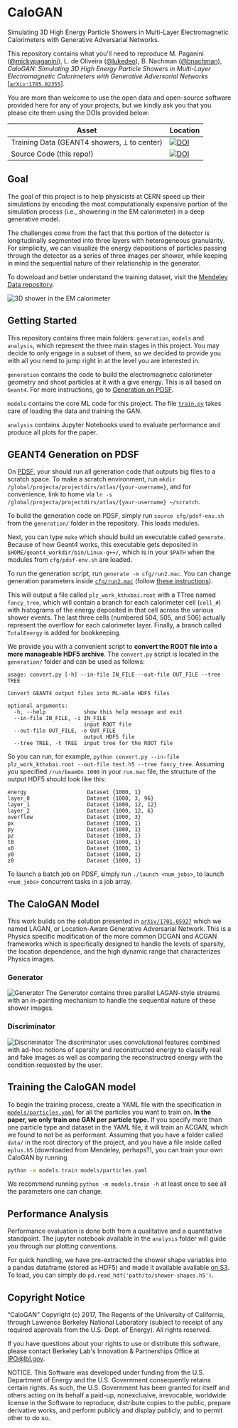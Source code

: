 # CaloGAN
Simulating 3D High Energy Particle Showers in Multi-Layer Electromagnetic Calorimeters with Generative Adversarial Networks.

This repository contains what you'll need to reproduce M. Paganini ([@mickypaganini](https://github.com/mickypaganini)), L. de Oliveira ([@lukedeo](https://github.com/lukedeo)), B. Nachman ([@bnachman](https://github.com/bnachman)), _CaloGAN: Simulating 3D High Energy Particle Showers in Multi-Layer Electromagnetic Calorimeters with Generative Adversarial Networks_ [[`arXiv:1705.02355`](https://arxiv.org/abs/1705.02355)].

You are more than welcome to use the open data and open-source software provided here for any of your projects, but we kindly ask you that you please cite them using the DOIs provided below:

| Asset  | Location |
| ------------- | ------------- |
| Training Data (GEANT4 showers, ⟂ to center) | [![DOI](https://zenodo.org/badge/DOI/10.17632/pvn3xc3wy5.1.svg)](https://doi.org/10.17632/pvn3xc3wy5.1)|
| Source Code (this repo!) | [![DOI](https://zenodo.org/badge/82329392.svg)](https://zenodo.org/badge/latestdoi/82329392)|

## Goal
The goal of this project is to help physicists at CERN speed up their simulations by encoding the most computationally expensive portion of the simulation process (i.e., showering in the EM calorimeter) in a deep generative model.

The challenges come from the fact that this portion of the detector is longitudinally segmented into three layers with heterogeneous granularity. For simplicity, we can visualize the energy depositions of particles passing through the detector as a series of three images per shower, while keeping in mind the sequential nature of their relationship in the generator. 

To download and better understand the training dataset, visit the [Mendeley Data repository](https://data.mendeley.com/datasets/pvn3xc3wy5/1).

![3D shower in the EM calorimeter](/figures/3d.jpg)

## Getting Started

This repository contains three main folders: `generation`, `models` and `analysis`, which represent the three main stages in this project. You may decide to only engage in a subset of them, so we decided to provide you with all you need to jump right in at the level you are interested in. 

`generation` contains the code to build the electromagnetic calorimeter geometry and shoot particles at it with a give energy. This is all based on `Geant4`. For more instructions, go to [Generation on PDSF](#generation-on-pdsf).

`models` contains the core ML code for this project. The file [`train.py`](https://github.com/hep-lbdl/CaloGAN/blob/master/models/train.py) takes care of loading the data and training the GAN. 

`analysis` contains Jupyter Notebooks used to evaluate performance and produce all plots for the paper.

## GEANT4 Generation on PDSF

On [PDSF](http://www.nersc.gov/users/computational-systems/pdsf/), your should run all generation code that outputs big files to a scratch space. To make a scratch environment, run `mkdir /global/projecta/projectdirs/atlas/{your-username}`, and for convenience, link to home via `ln -s /global/projecta/projectdirs/atlas/{your-username} ~/scratch`.

To build the generation code on PDSF, simply run `source cfg/pdsf-env.sh` from the `generation/` folder in the repository. This loads modules.

Next, you can type `make` which should build an executable called `generate`. Because of how Geant4 works, this executable gets deposited in `$HOME/geant4_workdir/bin/Linux-g++/`, which is in your `$PATH` when the modules from `cfg/pdsf-env.sh` are loaded.	

To run the generation script, run `generate -m cfg/run2.mac`. You can change generation parameters inside [`cfg/run2.mac`](https://github.com/hep-lbdl/CaloGAN/blob/master/generation/cfg/run2.mac) (follow [these instructions](https://geant4.web.cern.ch/geant4/UserDocumentation/UsersGuides/ForApplicationDeveloper/html/ch02s07.html)). 

This will output a file called `plz_work_kthxbai.root` with a TTree named `fancy_tree`, which will contain a branch for each calorimeter cell (`cell_#`) with histograms of the energy deposited in that cell across the various shower events. The last three cells (numbered 504, 505, and 506) actually represent the overflow for each calorimeter layer. Finally, a branch called `TotalEnergy` is added for bookkeeping. 

We provide you with a convenient script to **convert the ROOT file into a more manageable HDF5 archive**. The `convert.py` script is located in the `generation/` folder and can be used as follows:
```
usage: convert.py [-h] --in-file IN_FILE --out-file OUT_FILE --tree TREE

Convert GEANT4 output files into ML-able HDF5 files

optional arguments:
  -h, --help            show this help message and exit
  --in-file IN_FILE, -i IN_FILE
                        input ROOT file
  --out-file OUT_FILE, -o OUT_FILE
                        output HDF5 file
  --tree TREE, -t TREE  input tree for the ROOT file

```
So you can run, for example, `python convert.py --in-file plz_work_kthxbai.root --out-file test.h5 --tree fancy_tree`.
Assuming you specified `/run/beamOn 1000` in your `run.mac` file, the structure of the output HDF5 should look like this:
```
energy                   Dataset {1000, 1}
layer_0                  Dataset {1000, 3, 96}
layer_1                  Dataset {1000, 12, 12}
layer_2                  Dataset {1000, 12, 6}
overflow                 Dataset {1000, 3}
px                       Dataset {1000, 1}
py                       Dataset {1000, 1}
pz                       Dataset {1000, 1}
t0                       Dataset {1000, 1}
x0                       Dataset {1000, 1}
y0                       Dataset {1000, 1}
z0                       Dataset {1000, 1}

```
To launch a batch job on PDSF, simply run `./launch <num_jobs>`, to launch `<num_jobs>` concurrent tasks in a job array.

## The CaloGAN Model
This work builds on the solution presented in [`arXiv/1701.05927`](https://arxiv.org/abs/1701.05927) which we named LAGAN, or Location-Aware Generative Adversarial Network. This is a Physics specific modification of the more common DCGAN and ACGAN frameworks which is specifically designed to handle the levels of sparsity, the location dependence, and the high dynamic range that characterizes Physics images.

### Generator
![Generator](figures/caloGAN_gen.jpg)
The Generator contains three parallel LAGAN-style streams with an in-painting mechanism to handle the sequential nature of these shower images.
### Discriminator
![Discriminator](figures/caloGAN_discr_rev.jpg)
The discriminator uses convolutional features combined with ad-hoc notions of sparsity and reconstructed energy to classify real and fake images as well as comparing the reconstructred energy with the condition requested by the user.

## Training the CaloGAN model
To begin the training process, create a YAML file with the specification in [`models/particles.yaml`](https://github.com/hep-lbdl/CaloGAN/blob/master/models/particles.yaml) for all the particles you want to train on. **In the paper, we only train one GAN per particle type.** If you specify more than one particle type and dataset in the YAML file, it will train an ACGAN, which we found to not be as performant. Assuming that you have a folder called `data/` in the root directory of the project, and you have a file inside called `eplus.h5` (downloaded from Mendeley, perhaps?), you can train your own CaloGAN by running 

```bash
python -m models.train models/particles.yaml
```

We recommend running `python -m models.train -h` at least once to see all the parameters one can change. 

## Performance Analysis

Performance evaluation is done both from a qualitative and a quantitative standpoint. The jupyter notebook available in the `analysis` folder will guide you through our plotting conventions.

For quick handling, we have pre-extracted the shower shape variables into a pandas dataframe (stored as HDF5) and made it available available [on S3](https://s3-us-west-2.amazonaws.com/lukedeo-data/lbl/calogan/shower-shapes.h5). To load, you can simply do `pd.read_hdf('path/to/shower-shapes.h5')`.

## Copyright Notice
 
“CaloGAN” Copyright (c) 2017, The Regents of the University of California, through Lawrence Berkeley National Laboratory (subject to receipt of any required approvals from the U.S. Dept. of Energy).  All rights reserved.
 
If you have questions about your rights to use or distribute this software, please contact Berkeley Lab's Innovation & Partnerships Office at [IPO@lbl.gov](mailto:IPO@lbl.gov).
 
NOTICE. This Software was developed under funding from the U.S. Department of Energy and the U.S. Government consequently retains certain rights. As such, the U.S. Government has been granted for itself and others acting on its behalf a paid-up, nonexclusive, irrevocable, worldwide license in the Software to reproduce, distribute copies to the public, prepare derivative works, and perform publicly and display publicly, and to permit other to do so. 
